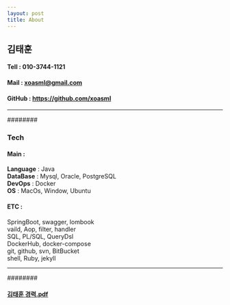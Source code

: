 ```yaml
---
layout: post
title: About
---
```

## 김태훈
#### Tell : 010-3744-1121
#### Mail : <a href="xoasml@gmail.com" target="_blank">xoasml@gmail.com</a>
#### GitHub : <a href="https://github.com/xoasml" target="_blank">https://github.com/xoasml</a>


---
########
### Tech
#### Main :
**Language** : Java  
**DataBase** : Mysql, Oracle, PostgreSQL  
**DevOps** : Docker  
**OS** : MacOs, Window, Ubuntu  
   
#### ETC :
SpringBoot, swagger, lombook  
vaild, Aop, filter, handler  
SQL, PL/SQL, QueryDsl  
DockerHub, docker-compose  
git, github, svn, BitBucket  
shell, Ruby, jekyll  
  
---
########

#### <a href="/assets/files/about/김태훈.pdf" target="_blank">김태훈 경력.pdf</a>

